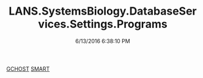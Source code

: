 ﻿---
title: LANS.SystemsBiology.DatabaseServices.Settings.Programs
date: 6/13/2016 6:38:10 PM
---

[GCHOST](T-LANS.SystemsBiology.DatabaseServices.Settings.Programs.GCHOST.html)
[SMART](T-LANS.SystemsBiology.DatabaseServices.Settings.Programs.SMART.html)

